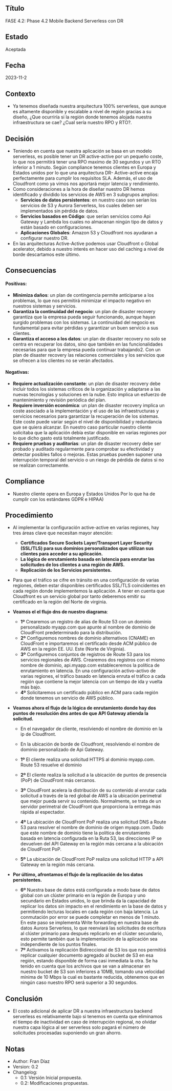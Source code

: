 ## Título
FASE 4.2: Phase 4.2 Mobile Backend Serverless con DR
## Estado
Aceptada
## Fecha
2023-11-2
## Contexto
-	Ya tenemos diseñada nuestra arquitectura 100% serverless, que aunque es altamente disponible y escalable a nivel de región gracias a su diseño, ¿Que ocurriría si la región donde tenemos alojada nuestra infraestructura se cae? ¿Cual sería nuestro RPO y RTO?. 
## Decisión
-	Teniendo en cuenta que nuestra aplicación se basa en un modelo serverless, es posible tener un DR active-active por un pequeño coste, lo que nos permitirá tener una RPO maximo de 30 segundos y un RTO inferior a 1 minuto. Según compliance tenemos clientes en Europa y Estados unidos por lo que una arquitectura DR- Active-active encaja perfectamente para cumplir los requisitos SLA. Además, el uso de Cloudfront como ya vimos nos aportará mejor latencia y rendimiento.
- Como consideraciones a la hora de diseñar nuestro DR hemos identificado y dividido los servicios de AWS en 3 subgrupos amplios:
    -	**Servicios de datos persistentes**: en nuestro caso son serían los servicios de S3 y Aurora Serverless, los cuales deben ser implementados sin pérdida de datos.
    -	**Servicios basados en Código**: que serían servicios como Api Gateway y Lambda los cuales no almacenan ningún tipo de datos y están basado en configuraciones.
    -	**Aplicaciones Globales**: Amazon 53 y Cloudfront nos ayudaran a configurar nuestro DR.
- En las arquitecturas Active-Active podemos usar Cloudfront o Global acelerator, debido a nuestro interés en hacer uso del caching a nivel de borde descartamos este último.
## Consecuencias
#### Positivas:
-	**Minimiza daños**: un plan de contingencia permite anticiparse a los problemas, lo que nos permitirá minimizar el impacto negativo en nuestros sistemas y servicios.
-	**Garantiza la continuidad del negocio**: un plan de disaster recovery garantiza que la empresa pueda seguir funcionando, aunque hayan surgido problemas con los sistemas. La continuidad del negocio es fundamental para evitar pérdidas y garantizar un buen servicio a sus clientes.
-	**Garantiza el acceso a los datos**: un plan de disaster recovery no solo se centra en recuperar los datos, sino que también en las funcionalidades necesarias para que la empresa pueda continuar trabajando2. Con un plan de disaster recovery las relaciones comerciales y los servicios que se ofrecen a los clientes no se verán afectados.
#### Negativas:
-	**Requiere actualización constante**: un plan de disaster recovery debe incluir todos los sistemas críticos de la organización y adaptarse a las nuevas tecnologías y soluciones en la nube. Esto implica un esfuerzo de mantenimiento y revisión periódica del plan.
-	**Requiere inversión económica**: un plan de disaster recovery implica un coste asociado a la implementación y el uso de las infraestructuras y servicios necesarios para garantizar la recuperación de los sistemas. Este coste puede variar según el nivel de disponibilidad y redundancia que se quiera alcanzar. En nuestro caso particular nuestro cliente solicitaba que la aplicación debía estar disponible en varias regiones por lo que dicho gasto está totalmente justificado.
-	**Requiere pruebas y auditorías**: un plan de disaster recovery debe ser probado y auditado regularmente para comprobar su efectividad y detectar posibles fallos o mejoras. Estas pruebas pueden suponer una interrupción temporal del servicio o un riesgo de pérdida de datos si no se realizan correctamente.
## Compliance
-	Nuestro cliente opera en Europa y Estados Unidos Por lo que ha de cumplir con los estándares GDPR e HIPAA)
## Procedimiento
- Al implementar la configuración active-active en varias regiones, hay tres áreas clave que necesitan mayor atención:
    -	**Certificados Secure Sockets Layer/Transport Layer Security (SSL/TLS) para sus dominios personalizados que utilizan sus clientes para acceder a su aplicación.**
    -	**La lógica de enrutamiento basada en latencia para enrutar las solicitudes de los clientes a una región de AWS.**
    -	**Replicación de los Servicios persistentes.**
- Para que el tráfico se cifre en tránsito en una configuración de varias regiones, deben estar disponibles certificados SSL/TLS coincidentes en cada región donde implementemos la aplicación. A tener en cuenta que Cloudfront es un servicio global por tanto deberemos emitir su certificado en la región del Norte de virginia.
- **Veamos el el flujo dns de nuestro diagrama**:
    - **1º** Crearemos un registro de alias de Route 53 con un dominio personalizado myapp.com que apunte al nombre de dominio de CloudFront predeterminado para la distribución.
    - **2º** Configuremos nombres de dominio alternativos (CNAME) en CloudFront e importaremos el certificado desde ACM público de AWS en la región EE. UU. Este (Norte de Virginia).
    - **3º** Configuremos conjuntos de registros de Route 53 para los servicios regionales de AWS. Crearemos dos registros con el mismo nombre de dominio, api.myapp.com estableceremos la política de enrutamiento en latencia. En una configuración activo-activo de varias regiones, el tráfico basado en latencia enruta el tráfico a cada región que contiene la mejor latencia con un tiempo de ida y vuelta más bajo.
    - **4º**	Solicitaremos un certificado público en ACM para cada región donde tenemos un servicio de AWS público.
- **Veamos ahora el flujo de la lógica de enrutamiento donde hay dos puntos de resolución dns antes de que API Gateway atienda la solicitud.**
    -	En el navegador de cliente, resolviendo el nombre de dominio en la ip de Cloudfront.
    -	En la ubicación de borde de Cloudfront, resolviendo el nombre de dominio personalizado de Api Gateway.

    - **1º** El cliente realiza una solicitud HTTPS al dominio myapp.com. Route 53 resuelve el dominio
    - **2º** El cliente realiza la solicitud a la ubicación de puntos de presencia (PoP) de CloudFront más cercanos.
    - **3º** CloudFront acelera la distribución de su contenido al enrutar cada solicitud a través de la red global de AWS a la ubicación perimetral que mejor pueda servir su contenido. Normalmente, se trata de un servidor perimetral de CloudFront que proporciona la entrega más rápida al espectador.
    - **4º** La ubicación de CloudFront PoP realiza una solicitud DNS a Route 53 para resolver el nombre de dominio de origen myapp.com. Dado que este nombre de dominio tiene la política de enrutamiento basada en latencia configurada en la Ruta 53, las direcciones IP se devuelven del API Gateway en la región más cercana a la ubicación de CloudFront PoP.
    - **5º** La ubicación de CloudFront PoP realiza una solicitud HTTP a API Gateway en la región más cercana.


- **Por último, afrontamos el flujo de la replicación de los datos persistentes.**
     - **6º** Nuestra base de datos está configurada a modo base de datos global con un clúster primario en la región de Europa y uno secundario en Estados unidos, lo que brinda da la capacidad de replicar los datos sin impacto en el rendimiento en la base de datos y permitiendo lecturas locales en cada región con baja latencia. La conmutación por error se puede completar en menos de 1 minuto. En este paso se implementa Write forwarding en nuestra base de datos Aurora Serverless, lo que reenviará las solicitudes de escritura al clúster primario para después replicarlo en el clúster secundario, esto permite también que la implementación de la aplicación sea independiente de los puntos finales.
    - **7º** Activamos la replicación Bidireccional de S3 los que nos permitirá replicar cualquier documento agregado al bucket de S3 en esa región, estando disponible de forma casi inmediata la otra. Se ha tenido en cuenta que los archivos que se van a almacenar en nuestro bucket de S3 son inferiores a 10MB, tomando una velocidad mínima de 10 Mbps la cual es bastante reducida, obtenemos que en ningún caso nuestro RPO será superior a 30 segundos.
## Conclusión
- El costo adicional de aplicar DR a nuestra infraestructura backend serverless es relativamente bajo si tenemos en cuenta que eliminamos el tiempo de inactividad en caso de interrupción regional, no olvidar nuestra capa lógica al ser serverless solo pagará el número de solicitudes procesadas suponiendo un gran ahorro.

## Notas
-	Author: Fran Díaz
-	Version: 0.2
-	Changelog:
    -	0.1: Versión Inicial propuesta.
    -	0.2: Modificaciones propuestas.


